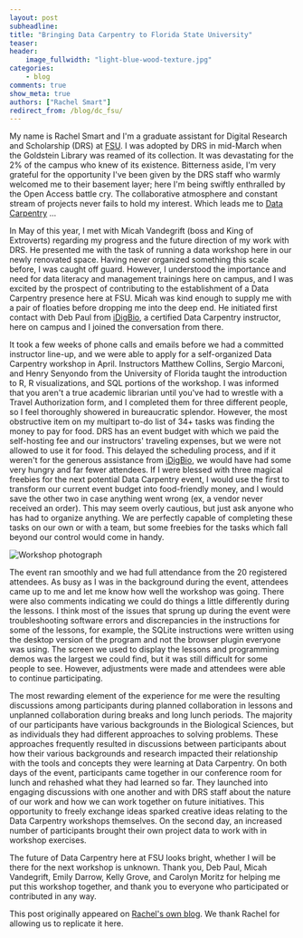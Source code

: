 ```yaml
---
layout: post
subheadline:
title: "Bringing Data Carpentry to Florida State University"
teaser: 
header:
    image_fullwidth: "light-blue-wood-texture.jpg"
categories:
    - blog
comments: true
show_meta: true
authors: ["Rachel Smart"]
redirect_from: /blog/dc_fsu/
---
```


My name is Rachel Smart and I'm a graduate assistant for Digital Research and Scholarship (DRS) at [FSU](https://www.fsu.edu). I was adopted by DRS in mid-March when the Goldstein Library was reamed of its collection. It was devastating for the 2% of the campus who knew of its existence. 
Bitterness aside, I'm very grateful for the opportunity I've been given by the DRS staff who warmly welcomed me 
to their basement layer; here I'm being swiftly enthralled by the Open Access battle cry. The collaborative atmosphere 
and constant stream of projects never fails to hold my interest. Which leads me to [Data Carpentry](http://www.datacarpentry.org/) ...

In May of this year, I met with Micah Vandegrift (boss and King of Extroverts) regarding my progress and the future direction of my work with DRS. 
He presented me with the task of running a data workshop here in our newly renovated space. Having never organized something this scale before, 
I was caught off guard. However, I understood the importance and need for data literacy and management trainings here on campus, and I was 
excited by the prospect of contributing to the establishment of a Data Carpentry presence here at FSU. Micah was kind enough to supply me with a 
pair of floaties before dropping me into the deep end. He initiated first contact with Deb Paul from [iDigBio](https://www.idigbio.org/), a certified 
Data Carpentry instructor, here on campus and I joined the conversation from there.

It took a few weeks of phone calls and emails before we had a committed instructor line-up, and we were able to apply for a self-organized Data Carpentry
workshop in April. Instructors Matthew Collins, Sergio Marconi, and Henry Senyondo from the University of Florida taught the introduction to R, R visualizations, 
 and SQL portions of the workshop. I was informed that you aren't a true academic librarian until you've had to wrestle with a Travel Authorization form, 
 and I completed them for three different people, so I feel thoroughly showered in bureaucratic splendor. However, the most obstructive item on my multipart 
 to-do list of 34+ tasks was finding the money to pay for food. DRS has an event budget with which we paid the self-hosting fee and our instructors' traveling
expenses, but we were not allowed to use it for food. This delayed the scheduling process, and if it weren't for the generous assistance 
  from [iDigBio](https://www.idigbio.org/), we would have had some very hungry and far fewer attendees. If I were blessed with three magical 
  freebies for the next potential Data Carpentry event, 
  I would use the first to transform our current event budget into food-friendly money, and I would save the other two in case anything went wrong (ex, a 
  vendor never received an order). This may seem overly cautious, but just ask anyone who has had to organize anything. We are perfectly capable of completing 
  these tasks on our own or with a team, but some freebies for the tasks which fall beyond our control would come in handy.

![Workshop photograph](https://fsulib.files.wordpress.com/2017/07/data-carp-pano.jpg?w=768)

The event ran smoothly and we had full attendance from the 20 registered attendees. As busy as I was in the background during the event, attendees 
came up to me and let me know how well the workshop was going. There were also comments indicating we could do things a little differently during the 
lessons. I think most of the issues that sprung up during the event were troubleshooting software errors and discrepancies in the instructions for 
some of the lessons, for example, the SQLite instructions were written using the desktop version of the program and not the browser plugin everyone was 
using. The screen we used to display the lessons and programming demos was the largest we could find, but it was still difficult for some people to see. 
However, adjustments were made and attendees were able to continue participating.

The most rewarding element of the experience for me were the resulting discussions among participants during planned collaboration in lessons and 
unplanned collaboration during breaks and long lunch periods. The majority of our participants have various backgrounds in the Biological Sciences, 
but as individuals they had different approaches to solving problems. These approaches frequently resulted in discussions between participants about 
how their various backgrounds and research impacted their relationship with the tools and concepts they were learning at Data Carpentry. On both days 
of the event, participants came together in our conference room for lunch and rehashed what they had learned so far. They launched into engaging 
discussions with one another and with DRS staff about the nature of our work and how we can work together on future initiatives. This opportunity 
to freely exchange ideas sparked creative ideas relating to the Data Carpentry workshops themselves. On the second day, an increased number of 
participants brought their own project data to work with in workshop exercises.

The future of Data Carpentry here at FSU looks bright, whether I will be there for the next workshop is unknown. Thank you, Deb Paul, Micah 
Vandegrift, Emily Darrow, Kelly Grove, and Carolyn Moritz for helping me put this workshop together, and thank you to everyone who participated or 
contributed in any way.

This post originally appeared on [Rachel's own blog](https://fsulib.wordpress.com/2017/07/20/data-carpentry/). We thank Rachel for allowing us to replicate it here.
